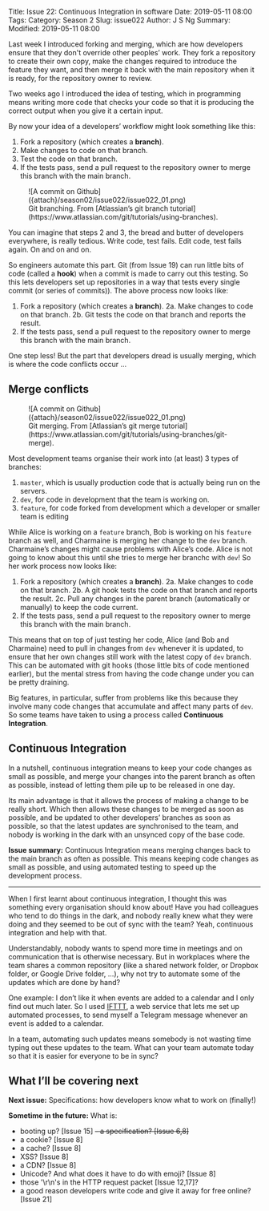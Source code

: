 Title: Issue 22: Continuous Integration in software
Date: 2019-05-11 08:00
Tags: 
Category: Season 2
Slug: issue022
Author: J S Ng
Summary: 
Modified: 2019-05-11 08:00

Last week I introduced forking and merging, which are how developers ensure that they don't override other peoples’ work. They fork a repository to create their own copy, make the changes required to introduce the feature they want, and then merge it back with the main repository when it is ready, for the repository owner to review.

Two weeks ago I introduced the idea of testing, which in programming means writing more code that checks your code so that it is producing the correct output when you give it a certain input.

By now your idea of a developers’ workflow might look something like this:

1. Fork a repository (which creates a **branch**).
2. Make changes to code on that branch.
3. Test the code on that branch.
4. If the tests pass, send a pull request to the repository owner to merge this branch with the main branch.


<figure>
    ![A commit on Github]({attach}/season02/issue022/issue022_01.png)
    <figcaption>Git branching. From [Atlassian’s git branch tutorial](https://www.atlassian.com/git/tutorials/using-branches).</figcaption>    
</figure>


You can imagine that steps 2 and 3, the bread and butter of developers everywhere, is really tedious. Write code, test fails. Edit code, test fails again. On and on and on.

So engineers automate this part. Git (from Issue 19) can run little bits of code (called a **hook**) when a commit is made to carry out this testing. So this lets developers set up repositories in a way that tests every single commit (or series of commits)). The above process now looks like:

1. Fork a repository (which creates a **branch**).
2a. Make changes to code on that branch.
2b. Git tests the code on that branch and reports the result.
3. If the tests pass, send a pull request to the repository owner to merge this branch with the main branch.

One step less! But the part that developers dread is usually merging, which is where the code conflicts occur …

## Merge conflicts


<figure>
    ![A commit on Github]({attach}/season02/issue022/issue022_01.png)
    <figcaption>Git merging. From [Atlassian’s git merge tutorial](https://www.atlassian.com/git/tutorials/using-branches/git-merge).</figcaption>    
</figure>


Most development teams organise their work into (at least) 3 types of branches:

1. `master`, which is usually production code that is actually being run on the servers.
2. `dev`, for code in development that the team is working on.
3. `feature`, for code forked from development which a developer or smaller team is editing

While Alice is working on a `feature` branch, Bob is working on his `feature` branch as well, and Charmaine is merging her change to the `dev` branch. Charmaine’s changes might cause problems with Alice’s code. Alice is not going to know about this until she tries to merge her branchc with `dev`! So her work process now looks like:

1. Fork a repository (which creates a **branch**).
2a. Make changes to code on that branch.
2b. A git hook tests the code on that branch and reports the result.
2c. Pull any changes in the parent branch (automatically or manually) to keep the code current.
3. If the tests pass, send a pull request to the repository owner to merge this branch with the main branch.

This means that on top of just testing her code, Alice (and Bob and Charmaine) need to pull in changes from `dev` whenever it is updated, to ensure that her own changes still work with the latest copy of `dev` branch. This can be automated with git hooks (those little bits of code mentioned earlier), but the mental stress from having the code change under you can be pretty draining.

Big features, in particular, suffer from problems like this because they involve many code changes that accumulate and affect many parts of `dev`. So some teams have taken to using a process called **Continuous Integration**.

## Continuous Integration

In a nutshell, continuous integration means to keep your code changes as small as possible, and merge your changes into the parent branch as often as possible, instead of letting them pile up to be released in one day.

Its main advantage is that it allows the process of making a change to be really short. Which then allows these changes to be merged as soon as possible, and be updated to other developers’ branches as soon as possible, so that the latest updates are synchronised to the team, and nobody is working in the dark with an unsynced copy of the base code.

**Issue summary:** Continuous Integration means merging changes back to the main branch as often as possible. This means keeping code changes as small as possible, and using automated testing to speed up the development process.

-----

When I first learnt about continuous integration, I thought this was something every organisation should know about! Have you had colleagues who tend to do things in the dark, and nobody really knew what they were doing and they seemed to be out of sync with the team? Yeah, continuous integration and help with that.

Understandably, nobody wants to spend more time in meetings and on communication that is otherwise necessary. But in workplaces where the team shares a common repository (like a shared network folder, or Dropbox folder, or Google Drive folder, …), why not try to automate some of the updates which are done by hand?

One example: I don’t like it when events are added to a calendar and I only find out much later. So I used [IFTTT](https://ifttt.com/), a web service that lets me set up automated processes, to send myself a Telegram message whenever an event is added to a calendar.

In a team, automating such updates means somebody is not wasting time typing out these updates to the team. What can your team automate today so that it is easier for everyone to be in sync?

## What I’ll be covering next

**Next issue:** Specifications: how developers know what to work on (finally!)

**Sometime in the future:** What is:

- booting up? [Issue 15]
~~- a specification? [Issue 6,8]~~
- a cookie? [Issue 8]
- a cache? [Issue 8]
- XSS? [Issue 8]
- a CDN? [Issue 8]
- Unicode? And what does it have to do with emoji? [Issue 8]
- those '\r\n's in the HTTP request packet [Issue 12,17]?
- a good reason developers write code and give it away for free online? [Issue 21]
